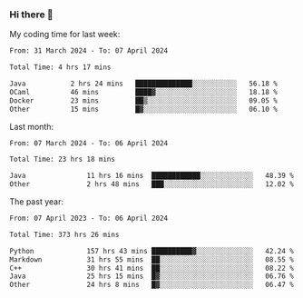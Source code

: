 ### Hi there 👋

My coding time for last week:

<!--START_SECTION:week-->

```txt
From: 31 March 2024 - To: 07 April 2024

Total Time: 4 hrs 17 mins

Java           2 hrs 24 mins   ██████████████░░░░░░░░░░░   56.18 %
OCaml          46 mins         ████▓░░░░░░░░░░░░░░░░░░░░   18.18 %
Docker         23 mins         ██▒░░░░░░░░░░░░░░░░░░░░░░   09.05 %
Other          15 mins         █▓░░░░░░░░░░░░░░░░░░░░░░░   06.10 %
```

<!--END_SECTION:week-->

Last month:

<!--START_SECTION:month-->

```txt
From: 07 March 2024 - To: 06 April 2024

Total Time: 23 hrs 18 mins

Java               11 hrs 16 mins  ████████████░░░░░░░░░░░░░   48.39 %
Other              2 hrs 48 mins   ███░░░░░░░░░░░░░░░░░░░░░░   12.02 %
```

<!--END_SECTION:month-->

The past year:

<!--START_SECTION:year-->

```txt
From: 07 April 2023 - To: 06 April 2024

Total Time: 373 hrs 26 mins

Python             157 hrs 43 mins ██████████▓░░░░░░░░░░░░░░   42.24 %
Markdown           31 hrs 55 mins  ██░░░░░░░░░░░░░░░░░░░░░░░   08.55 %
C++                30 hrs 41 mins  ██░░░░░░░░░░░░░░░░░░░░░░░   08.22 %
Java               25 hrs 15 mins  █▓░░░░░░░░░░░░░░░░░░░░░░░   06.76 %
Other              24 hrs 8 mins   █▓░░░░░░░░░░░░░░░░░░░░░░░   06.47 %
```

<!--END_SECTION:year-->
